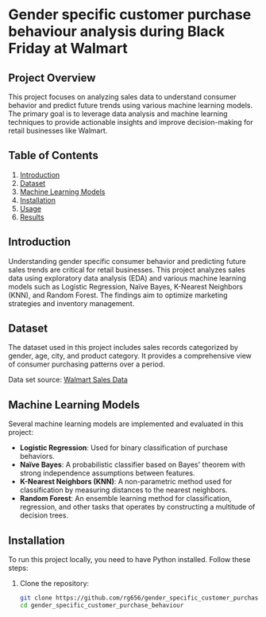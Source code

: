 # Gender specific customer purchase behaviour analysis during Black Friday at Walmart

## Project Overview

This project focuses on analyzing sales data to understand consumer behavior and predict future trends using various machine learning models. The primary goal is to leverage data analysis and machine learning techniques to provide actionable insights and improve decision-making for retail businesses like Walmart.

## Table of Contents

1. [Introduction](#introduction)
2. [Dataset](#dataset)
3. [Machine Learning Models](#machine-learning-models)
4. [Installation](#installation)
5. [Usage](#usage)
6. [Results](#results)

## Introduction

Understanding gender specific consumer behavior and predicting future sales trends are critical for retail businesses. This project analyzes sales data using exploratory data analysis (EDA) and various machine learning models such as Logistic Regression, Naïve Bayes, K-Nearest Neighbors (KNN), and Random Forest. The findings aim to optimize marketing strategies and inventory management.

## Dataset

The dataset used in this project includes sales records categorized by gender, age, city, and product category. It provides a comprehensive view of consumer purchasing patterns over a period.

Data set source: [Walmart Sales Data](https://efss.qloud.my/index.php/s/WomBYj2Wg4bJpcA)
## Machine Learning Models

Several machine learning models are implemented and evaluated in this project:

- **Logistic Regression**: Used for binary classification of purchase behaviors.
- **Naïve Bayes**: A probabilistic classifier based on Bayes' theorem with strong independence assumptions between features.
- **K-Nearest Neighbors (KNN)**: A non-parametric method used for classification by measuring distances to the nearest neighbors.
- **Random Forest**: An ensemble learning method for classification, regression, and other tasks that operates by constructing a multitude of decision trees.

## Installation

To run this project locally, you need to have Python installed. Follow these steps:

1. Clone the repository:
   ```bash
   git clone https://github.com/rg656/gender_specific_customer_purchase_behaviour.git
   cd gender_specific_customer_purchase_behaviour
